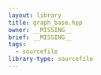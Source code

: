 ```yaml
---
layout: library
title: graph_base.hpp
owner: __MISSING__
brief: __MISSING__
tags:
  - sourcefile
library-type: sourcefile
---
```


```{index} graph_base.hpp
```

